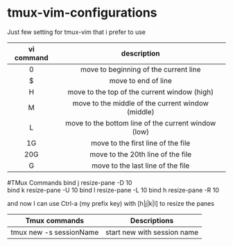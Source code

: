 # tmux-vim-configurations
Just few setting for tmux-vim that i prefer to use

vi command | 	description
:---------:|:-------------------------------------------------------------:
0 	   |move to beginning of the current line
$ 	|move to end of line
H 	|move to the top of the current window (high)
M 	|move to the middle of the current window (middle)
L 	|move to the bottom line of the current window (low)
1G 	|move to the first line of the file
20G 	|move to the 20th line of the file
G 	|move to the last line of the file

#TMux Commands
bind j resize-pane -D 10 <br/>
bind k resize-pane -U 10
bind l resize-pane -L 10
bind h resize-pane -R 10

and now I can use Ctrl-a (my prefix key) with [h|j|k|l] to resize the panes

Tmux  commands          | Descriptions 
:----------------------:|:-----------------------------------------:
tmux new -s sessionName |start new with session name


